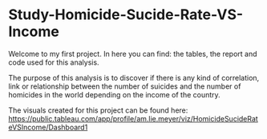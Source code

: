 # Study-Homicide-Sucide-Rate-VS-Income

Welcome to my first project. In here you can find: the tables, the report and code used for this analysis.

The purpose of this analysis is to discover if there is any kind of correlation, link or relationship between the number of suicides and the number of homicides in the world depending on the income of the country.


The visuals created for this project can be found here: https://public.tableau.com/app/profile/am.lie.meyer/viz/HomicideSucideRateVSIncome/Dashboard1
